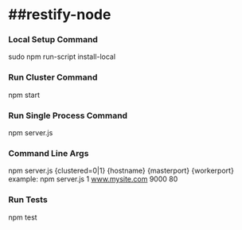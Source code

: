 ##restify-node
============

### Local Setup Command
sudo npm run-script install-local
### Run Cluster Command
npm start
### Run Single Process Command
npm server.js
### Command Line Args
npm server.js {clustered=0|1} {hostname} {masterport} {workerport}
example: npm server.js 1 www.mysite.com 9000 80
### Run Tests
npm test
